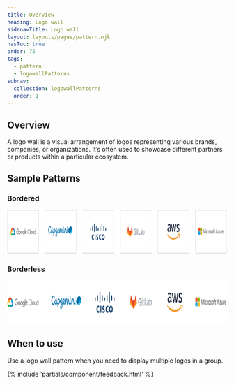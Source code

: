 ```yaml
---
title: Overview
heading: Logo wall
sidenavTitle: Logo wall
layout: layouts/pages/pattern.njk
hasToc: true
order: 75
tags:
  - pattern
  - logowallPatterns
subnav:
  collection: logowallPatterns
  order: 1
---
```


<script type="module" data-helmet>
  import '@rhds/elements/lib/elements/rh-context-picker/rh-context-picker.js';
</script>

## Overview

A logo wall is a visual arrangement of logos representing various brands, companies, or organizations. It’s often used to showcase different partners or products within a particular ecosystem.

## Sample Patterns

<div class="grid">
  <div> 
    <h3>Bordered</h3>
    <uxdot-example>
      <img src="./overview-sample-bordered.png"
      alt="An example of a bordered logo wall with 6 logos each inside of a bordered container."
      width="1010"
      height="99">
    </uxdot-example>
  </div>
  <div>
    <h3>Borderless</h3>
    <uxdot-example>
      <img src="./overview-sample-borderless.png"
      alt="An example of a borderless logo wall with 6 logos."
      width="1010"
      height="100">
    </uxdot-example>
  </div>
</div>

## When to use

Use a logo wall pattern when you need to display multiple logos in a group.

{% include 'partials/component/feedback.html' %}

